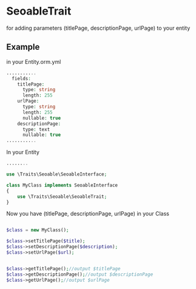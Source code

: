 SeoableTrait
==================

for adding parameters (titlePage, descriptionPage, urlPage) to your entity

Example
-------
in your Entity.orm.yml
```php
...........  
  fields:
    titlePage:
      type: string
      length: 255
    urlPage:
      type: string
      length: 255
      nullable: true
    descriptionPage:
      type: text
      nullable: true
...........
```


In your Entity
```php
........

use \Traits\Seoable\SeoableInterface;

class MyClass implements SeoableInterface
{
	use \Traits\Seoable\SeoableTrait;
}

```

Now you have (titlePage, descriptionPage, urlPage) in your Class
```php

$class = new MyClass();

$class->setTitlePage($title);
$class->setDescriptionPage($description);
$class->setUrlPage($url);


$class->getTitlePage();//output $titlePage
$class->getDescriptionPage();//output $descriptionPage
$class->getUrlPage();//output $urlPage


```